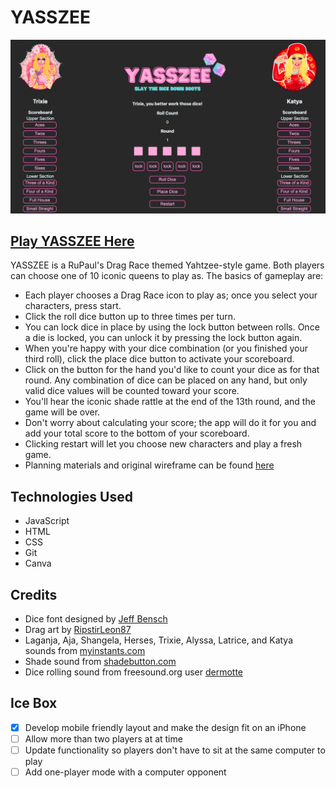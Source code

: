 # YASSZEE
![yasszee screenshot](./assets/Screenshot.png)

## [Play YASSZEE Here](https://yasszee.netlify.app/)

YASSZEE is a RuPaul's Drag Race themed Yahtzee-style game. Both players can choose one of 10 iconic queens to play as. The basics of gameplay are:
* Each player chooses a Drag Race icon to play as; once you select your characters, press start.
* Click the roll dice button up to three times per turn.
* You can lock dice in place by using the lock button between rolls. Once a die is locked, you can unlock it by pressing the lock button again.
* When you're happy with your dice combination (or you finished your third roll), click the place dice button to activate your scoreboard.
* Click on the button for the hand you'd like to count your dice as for that round. Any combination of dice can be placed on any hand, but only valid dice values will be counted toward your score.
* You'll hear the iconic shade rattle at the end of the 13th round, and the game will be over.
* Don't worry about calculating your score; the app will do it for you and add your total score to the bottom of your scoreboard.
* Clicking restart will let you choose new characters and play a fresh game.
* Planning materials and original wireframe can be found [here](https://docs.google.com/document/d/1UA5bBcTm1CF_MG64lcle178ME7TS67oI8M0gUle_5iI/edit?usp=sharing)

## Technologies Used
* JavaScript
* HTML
* CSS
* Git
* Canva

## Credits
* Dice font designed by [Jeff Bensch](https://www.dafont.com/jeff-bensch.d1635)
* Drag art by [RipstirLeon87](https://www.deviantart.com/ripstirleon87)
* Laganja, Aja, Shangela, Herses, Trixie, Alyssa, Latrice, and Katya sounds from [myinstants.com](https://www.myinstants.com)
* Shade sound from [shadebutton.com](http://www.shadebutton.com/)
* Dice rolling sound from freesound.org user [dermotte](https://freesound.org/people/dermotte/)

## Ice Box
- [x] Develop mobile friendly layout and make the design fit on an iPhone
- [ ] Allow more than two players at at time
- [ ] Update functionality so players don't have to sit at the same computer to play
- [ ] Add one-player mode with a computer opponent
